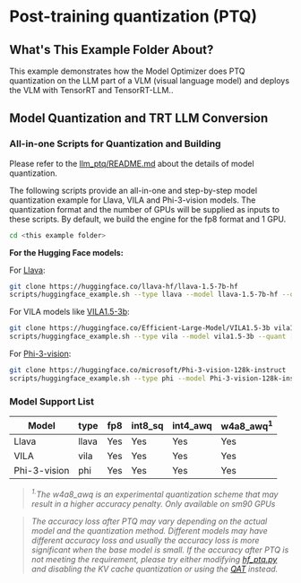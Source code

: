 # Post-training quantization (PTQ)

## What's This Example Folder About?

This example demonstrates how the Model Optimizer does PTQ quantization on the LLM part of a VLM (visual language model) and deploys the VLM with TensorRT and TensorRT-LLM..

## Model Quantization and TRT LLM Conversion

### All-in-one Scripts for Quantization and Building

Please refer to the  [llm_ptq/README.md](../llm_ptq/README.md) about the details of model quantization.

The following scripts provide an all-in-one and step-by-step model quantization example for Llava, VILA and Phi-3-vision models. The quantization format and the number of GPUs will be supplied as inputs to these scripts. By default, we build the engine for the fp8 format and 1 GPU.

```bash
cd <this example folder>
```

**For the Hugging Face models:**

For [Llava](https://huggingface.co/llava-hf/llava-1.5-7b-hf):

```bash
git clone https://huggingface.co/llava-hf/llava-1.5-7b-hf
scripts/huggingface_example.sh --type llava --model llava-1.5-7b-hf --quant [fp8|int8_sq|int4_awq|w4a8_awq] --tp [1|2|4|8]
```

For VILA models like [VILA1.5-3b](https://huggingface.co/Efficient-Large-Model/VILA1.5-3b):

```bash
git clone https://huggingface.co/Efficient-Large-Model/VILA1.5-3b vila1.5-3b
scripts/huggingface_example.sh --type vila --model vila1.5-3b --quant [fp8|int8_sq|int4_awq|w4a8_awq] --tp [1|2|4|8]
```

For [Phi-3-vision](https://huggingface.co/microsoft/Phi-3-vision-128k-instruct):

```bash
git clone https://huggingface.co/microsoft/Phi-3-vision-128k-instruct
scripts/huggingface_example.sh --type phi --model Phi-3-vision-128k-instruct --quant [fp8|int8_sq|int4_awq|w4a8_awq]
```

### Model Support List

Model | type | fp8 | int8_sq | int4_awq | w4a8_awq<sup>1</sup>
--- | --- | --- | --- | --- | ---
Llava | llava | Yes | Yes | Yes | Yes
VILA | vila | Yes | Yes | Yes | Yes
Phi-3-vision | phi | Yes | Yes | Yes | Yes

> *<sup>1.</sup>The w4a8_awq is an experimental quantization scheme that may result in a higher accuracy penalty. Only available on sm90 GPUs*

> *The accuracy loss after PTQ may vary depending on the actual model and the quantization method. Different models may have different accuracy loss and usually the accuracy loss is more significant when the base model is small. If the accuracy after PTQ is not meeting the requirement, please try either modifying [hf_ptq.py](./hf_ptq.py) and disabling the KV cache quantization or using the [QAT](./../llm_qat/README.md) instead.*
